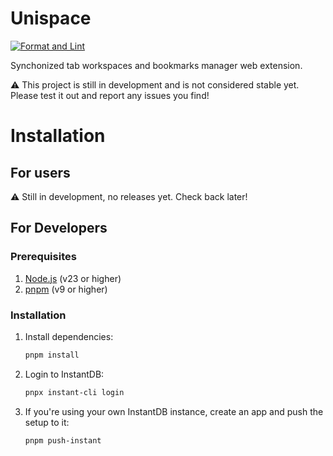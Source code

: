 # Unispace

[![Format and Lint](https://github.com/microBob/Unispace/actions/workflows/format-and-lint.yml/badge.svg)](https://github.com/microBob/Unispace/actions/workflows/format-and-lint.yml)

Synchonized tab workspaces and bookmarks manager web extension.

⚠️ This project is still in development and is not considered stable yet. Please test it out and report any issues you find!

# Installation

## For users

⚠️ Still in development, no releases yet. Check back later!

## For Developers

### Prerequisites

1. [Node.js](https://nodejs.org/en/) (v23 or higher)
2. [pnpm](https://pnpm.io/) (v9 or higher)

### Installation

1. Install dependencies:

   ```bash
   pnpm install
   ```

2. Login to InstantDB:

   ```bash
   pnpx instant-cli login
   ```

3. If you're using your own InstantDB instance, create an app and push the setup to it:

   ```bash
   pnpm push-instant
   ```
